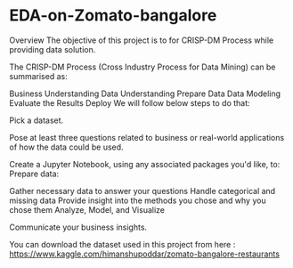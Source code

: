# EDA-on-Zomato-bangalore

Overview
The objective of this project is to for CRISP-DM Process while providing data solution.

The CRISP-DM Process (Cross Industry Process for Data Mining) can be summarised as:

Business Understanding
Data Understanding
Prepare Data
Data Modeling
Evaluate the Results
Deploy
We will follow below steps to do that:

Pick a dataset.

Pose at least three questions related to business or real-world applications of how the data could be used.

Create a Jupyter Notebook, using any associated packages you'd like, to: Prepare data:

Gather necessary data to answer your questions Handle categorical and missing data Provide insight into the methods you chose and why you chose them Analyze, Model, and Visualize

Communicate your business insights.

You can download the dataset used in this project from here : https://www.kaggle.com/himanshupoddar/zomato-bangalore-restaurants
